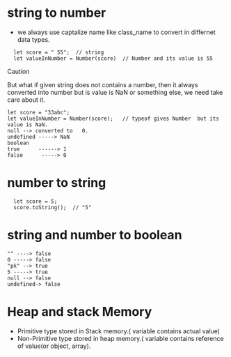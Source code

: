 # string to number
+ we always use captalize name like class_name to convert in differnet data types. 
```
  let score = " 55";  // string
  let valueInNumber = Number(score)  // Number and its value is 55
```
>[!CAUTION]
>But what if given string does not contains a number, then it always converted into number but is value is NaN or something else, we need take care about it.
  ```
  let score = "33abc";
  let valueInNumber = Number(score);   // typeof gives Number  but its value is NaN.
  null --> converted to   0.
  undefined -----> NaN
  boolean
  true      ------> 1
  false      -----> 0
  ```
# number to string
```
  let score = 5;
  score.toString();  // "5"
```
#  string and number to boolean
```
"" ----> false
0 -----> false
"pk" --> true
5 -----> true
null --> false
undefined-> false
```

# Heap and stack Memory
+ Primitive type stored in Stack memory.( variable contains actual value)
+ Non-Primitive type stored in heap memory.( variable contains reference of value(or object, array).

